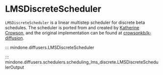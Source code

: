 <!--Copyright 2025 The HuggingFace Team. All rights reserved.

Licensed under the Apache License, Version 2.0 (the "License"); you may not use this file except in compliance with
the License. You may obtain a copy of the License at

http://www.apache.org/licenses/LICENSE-2.0

Unless required by applicable law or agreed to in writing, software distributed under the License is distributed on
an "AS IS" BASIS, WITHOUT WARRANTIES OR CONDITIONS OF ANY KIND, either express or implied. See the License for the
specific language governing permissions and limitations under the License.
-->

# LMSDiscreteScheduler

`LMSDiscreteScheduler` is a linear multistep scheduler for discrete beta schedules. The scheduler is ported from and created by [Katherine Crowson](https://github.com/crowsonkb/), and the original implementation can be found at [crowsonkb/k-diffusion](https://github.com/crowsonkb/k-diffusion/blob/481677d114f6ea445aa009cf5bd7a9cdee909e47/k_diffusion/sampling.py#L181).

::: mindone.diffusers.LMSDiscreteScheduler

::: mindone.diffusers.schedulers.scheduling_lms_discrete.LMSDiscreteSchedulerOutput
